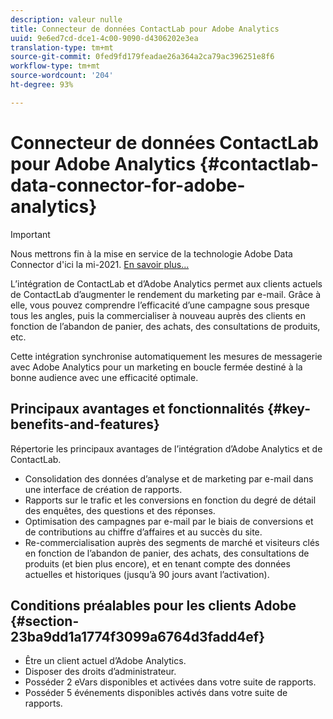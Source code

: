 ```yaml
---
description: valeur nulle
title: Connecteur de données ContactLab pour Adobe Analytics
uuid: 9e6ed7cd-dce1-4c00-9090-d4306202e3ea
translation-type: tm+mt
source-git-commit: 0fed9fd179feadae26a364a2ca79ac396251e8f6
workflow-type: tm+mt
source-wordcount: '204'
ht-degree: 93%

---
```



# Connecteur de données ContactLab pour Adobe Analytics {#contactlab-data-connector-for-adobe-analytics}

>[!IMPORTANT]
>
>Nous mettrons fin à la mise en service de la technologie Adobe Data Connector d&#39;ici la mi-2021. [En savoir plus...](/help/import/data-connectors/data-connectors-eol.md)

L’intégration de ContactLab et d’Adobe Analytics permet aux clients actuels de ContactLab d’augmenter le rendement du marketing par e-mail. Grâce à elle, vous pouvez comprendre l’efficacité d’une campagne sous presque tous les angles, puis la commercialiser à nouveau auprès des clients en fonction de l’abandon de panier, des achats, des consultations de produits, etc.

Cette intégration synchronise automatiquement les mesures de messagerie avec Adobe Analytics pour un marketing en boucle fermée destiné à la bonne audience avec une efficacité optimale.

## Principaux avantages et fonctionnalités {#key-benefits-and-features}

Répertorie les principaux avantages de l’intégration d’Adobe Analytics et de ContactLab.

* Consolidation des données d’analyse et de marketing par e-mail dans une interface de création de rapports.
* Rapports sur le trafic et les conversions en fonction du degré de détail des enquêtes, des questions et des réponses.
* Optimisation des campagnes par e-mail par le biais de conversions et de contributions au chiffre d’affaires et au succès du site.
* Re-commercialisation auprès des segments de marché et visiteurs clés en fonction de l’abandon de panier, des achats, des consultations de produits (et bien plus encore), et en tenant compte des données actuelles et historiques (jusqu’à 90 jours avant l’activation).

## Conditions préalables pour les clients Adobe {#section-23ba9dd1a1774f3099a6764d3fadd4ef}

* Être un client actuel d’Adobe Analytics.
* Disposer des droits d’administrateur.
* Posséder 2 eVars disponibles et activées dans votre suite de rapports.
* Posséder 5 événements disponibles activés dans votre suite de rapports.
